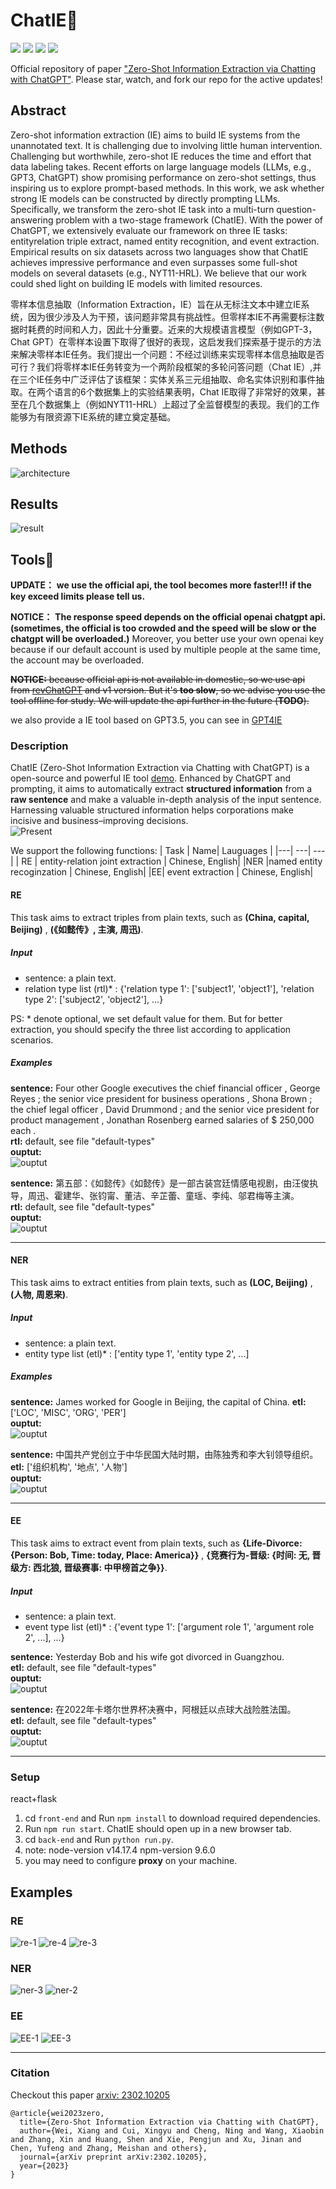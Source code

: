 # ChatIE🐬
![](https://img.shields.io/badge/Authors-%20BJTU%2C%20DAMO-brightgreen)
![](https://img.shields.io/badge/Languages-%20English%2C%20Chinese-blue) 
![](https://img.shields.io/badge/ChatGPT-RE%2C%20NER%2C%20EE-brightgreen)
![](https://img.shields.io/badge/Tool-zeroshotIE-blue)

Official repository of paper ["Zero-Shot Information Extraction via Chatting with ChatGPT"](https://arxiv.org/pdf/2302.10205.pdf). Please star, watch, and fork our repo for the active updates!  

## Abstract
Zero-shot information extraction (IE) aims to
build IE systems from the unannotated text.
It is challenging due to involving little human intervention. Challenging but worthwhile, zero-shot IE reduces the time and effort that data labeling takes. Recent efforts
on large language models (LLMs, e.g., GPT3, ChatGPT) show promising performance on
zero-shot settings, thus inspiring us to explore prompt-based methods. In this work,
we ask whether strong IE models can be constructed by directly prompting LLMs. Specifically, we transform the zero-shot IE task
into a multi-turn question-answering problem
with a two-stage framework (ChatIE). With
the power of ChatGPT, we extensively evaluate our framework on three IE tasks: entityrelation triple extract, named entity recognition, and event extraction. Empirical results
on six datasets across two languages show that
ChatIE achieves impressive performance and
even surpasses some full-shot models on several datasets (e.g., NYT11-HRL). We believe
that our work could shed light on building IE
models with limited resources.

零样本信息抽取（Information Extraction，IE）旨在从无标注文本中建立IE系统，因为很少涉及人为干预，该问题非常具有挑战性。但零样本IE不再需要标注数据时耗费的时间和人力，因此十分重要。近来的大规模语言模型（例如GPT-3，Chat GPT）在零样本设置下取得了很好的表现，这启发我们探索基于提示的方法来解决零样本IE任务。我们提出一个问题：不经过训练来实现零样本信息抽取是否可行？我们将零样本IE任务转变为一个两阶段框架的多轮问答问题（Chat IE）,并在三个IE任务中广泛评估了该框架：实体关系三元组抽取、命名实体识别和事件抽取。在两个语言的6个数据集上的实验结果表明，Chat IE取得了非常好的效果，甚至在几个数据集上（例如NYT11-HRL）上超过了全监督模型的表现。我们的工作能够为有限资源下IE系统的建立奠定基础。

## Methods
![architecture](docs/framework4.png)

## Results
![result](docs/result.jpeg)

## Tools🧰 
**UPDATE：** **we use the official api, the tool becomes more faster!!! if the key exceed limits please tell us.**  

**NOTICE：** **The response speed depends on the official openai chatgpt api. (sometimes, the official is too crowded and the speed will be slow or the chatgpt will be overloaded.)** Moreover, you better use your own openai key because if our default account is used by multiple people at the same time, the account may be overloaded.  

~~**NOTICE:** because official api is not available in domestic, so we use api from [revChatGPT](https://github.com/acheong08/ChatGPT) and v1 version. But it's **too slow**, so we advise you use the tool offline for study. We will update the api further in the future (**TODO**).~~   

we also provide a IE tool based on GPT3.5, you can see in [GPT4IE](https://github.com/cocacola-lab/GPT4IE)
### Description
ChatIE (Zero-Shot Information Extraction via Chatting with ChatGPT) is a open-source and powerful IE tool [demo](http://124.221.16.143:5000/). Enhanced by ChatGPT and prompting, it aims to automatically extract **structured information** from a **raw sentence** and make a valuable in-depth analysis of the input sentence. Harnessing valuable structured information helps corporations make incisive and business–improving decisions.  
![Present](tools/examples/RE-chi.gif)

We support the following functions:
| Task | Name| Lauguages |
|---| ---| --- |
| RE | entity-relation joint extraction | Chinese, English|
|NER |named entity recoginzation | Chinese, English|
|EE| event extraction | Chinese, English|

#### RE
This task aims to extract triples from plain texts, such as **(China, capital, Beijing)** , **(《如懿传》, 主演, 周迅)**.
##### Input
- sentence: a plain text.
- relation type list (rtl)* : {'relation type 1': ['subject1', 'object1'], 'relation type 2': ['subject2', 'object2'], ...}

PS: * denote optional, we set default value for them. But for better extraction, you should specify the three list according to application scenarios.
##### Examples
**sentence:** Four other Google executives the chief financial officer , George Reyes ; the senior vice president for business operations , Shona Brown ; the chief legal officer , David Drummond ; and the senior vice president for product management , Jonathan Rosenberg earned salaries of $ 250,000 each .  
**rtl:** default, see file "default-types"  
**ouptut:**  
![ouptut](tools/examples/RE-eng.png)  

**sentence:** 第五部：《如懿传》《如懿传》是一部古装宫廷情感电视剧，由汪俊执导，周迅、霍建华、张钧甯、董洁、辛芷蕾、童瑶、李纯、邬君梅等主演。  
**rtl:** default, see file "default-types"  
**ouptut:**  
![ouptut](tools/examples/RE-zh.png) 

---
#### NER
This task aims to extract entities from plain texts, such as **(LOC, Beijing)** , **(人物, 周恩来)**.
##### Input
- sentence: a plain text.
- entity type list (etl)* : ['entity type 1', 'entity type 2', ...]  

##### Examples
**sentence:** James worked for Google in Beijing, the capital of China. 
**etl:**  ['LOC', 'MISC', 'ORG', 'PER']  
**ouptut:**  
![ouptut](tools/examples/NER-eng.png)  

**sentence:** 中国共产党创立于中华民国大陆时期，由陈独秀和李大钊领导组织。   
**etl:** ['组织机构', '地点', '人物']  
**ouptut:**  
![ouptut](tools/examples/NER-zh.png) 

---
#### EE
This task aims to extract event from plain texts, such as **{Life-Divorce: {Person: Bob, Time: today, Place: America}}** , **{竞赛行为-晋级: {时间: 无, 晋级方: 西北狼, 晋级赛事: 中甲榜首之争}}**.
##### Input
- sentence: a plain text.
- event type list (etl)* : {'event type 1': ['argument role 1', 'argument role 2', ...], ...}  

**sentence:** Yesterday Bob and his wife got divorced in Guangzhou.  
**etl:**  default, see file "default-types"     
**ouptut:**  
![ouptut](tools/examples/EE-eng.png)  

**sentence:** 在2022年卡塔尔世界杯决赛中，阿根廷以点球大战险胜法国。  
**etl:** default, see file "default-types"  
**ouptut:**  
![ouptut](tools/examples/EE-zh.png) 

---

### Setup
react+flask  
1. cd `front-end` and Run `npm install` to download required dependencies.  
2. Run `npm run start`. ChatIE should open up in a new browser tab.  
3. cd `back-end` and Run `python run.py`.  
4. note: node-version v14.17.4  npm-version 9.6.0  
5. you may need to configure **proxy** on your machine.  


## Examples
### RE
![re-1](docs/examples/RE-1.png)
![re-4](docs/examples/RE-4.png)
![re-3](docs/examples/RE-3.png)
### NER
![ner-3](docs/examples/NER-3.png)
![ner-2](docs/examples/NER-2.png)
### EE
![EE-1](docs/examples/EE-1.png)
![EE-3](docs/examples/EE-3.png)

---
### Citation

Checkout this paper [arxiv: 2302.10205](https://arxiv.org/pdf/2302.10205.pdf)

```
@article{wei2023zero,
  title={Zero-Shot Information Extraction via Chatting with ChatGPT},
  author={Wei, Xiang and Cui, Xingyu and Cheng, Ning and Wang, Xiaobin and Zhang, Xin and Huang, Shen and Xie, Pengjun and Xu, Jinan and Chen, Yufeng and Zhang, Meishan and others},
  journal={arXiv preprint arXiv:2302.10205},
  year={2023}
}
```
